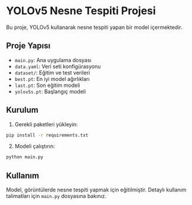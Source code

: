 # YOLOv5 Nesne Tespiti Projesi

Bu proje, YOLOv5 kullanarak nesne tespiti yapan bir model içermektedir.

## Proje Yapısı

- `main.py`: Ana uygulama dosyası
- `data.yaml`: Veri seti konfigürasyonu
- `dataset/`: Eğitim ve test verileri
- `best.pt`: En iyi model ağırlıkları
- `last.pt`: Son eğitim modeli
- `yolov5s.pt`: Başlangıç modeli

## Kurulum

1. Gerekli paketleri yükleyin:
```bash
pip install -r requirements.txt
```

2. Modeli çalıştırın:
```bash
python main.py
```

## Kullanım

Model, görüntülerde nesne tespiti yapmak için eğitilmiştir. Detaylı kullanım talimatları için `main.py` dosyasına bakınız. 